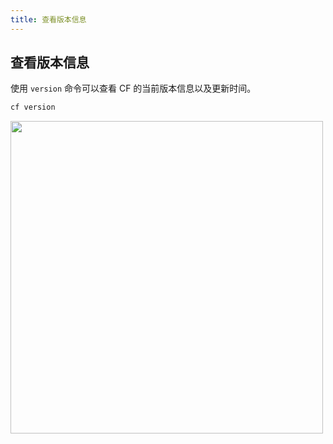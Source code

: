 ```yaml
---
title: 查看版本信息
---
```


## 查看版本信息

使用 `version` 命令可以查看 CF 的当前版本信息以及更新时间。

```bash
cf version
```

   <img width="500" src="/img/1656931043.png">

<Vssue />

